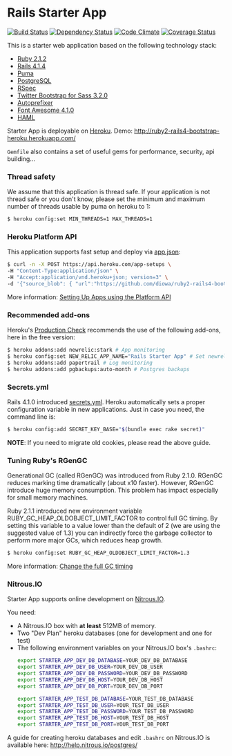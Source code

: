 # Rails Starter App
[![Build Status](https://travis-ci.org/diowa/ruby2-rails4-bootstrap-heroku.png?branch=master)](https://travis-ci.org/diowa/ruby2-rails4-bootstrap-heroku) [![Dependency Status](https://gemnasium.com/diowa/ruby2-rails4-bootstrap-heroku.png)](https://gemnasium.com/diowa/ruby2-rails4-bootstrap-heroku) [![Code Climate](https://codeclimate.com/github/diowa/ruby2-rails4-bootstrap-heroku.png)](https://codeclimate.com/github/diowa/ruby2-rails4-bootstrap-heroku) [![Coverage Status](https://coveralls.io/repos/diowa/ruby2-rails4-bootstrap-heroku/badge.png?branch=master)](https://coveralls.io/r/diowa/ruby2-rails4-bootstrap-heroku)

This is a starter web application based on the following technology stack:

* [Ruby 2.1.2][1]
* [Rails 4.1.4][2]
* [Puma][3]
* [PostgreSQL][4]
* [RSpec][5]
* [Twitter Bootstrap for Sass 3.2.0][6]
* [Autoprefixer][7]
* [Font Awesome 4.1.0][8]
* [HAML][9]

[1]: http://www.ruby-lang.org/en/
[2]: http://rubyonrails.org/
[3]: http://puma.io/
[4]: http://www.postgresql.org/
[5]: http://rspec.info/
[6]: http://getbootstrap.com/
[7]: http://github.com/ai/autoprefixer/
[8]: http://fontawesome.io/
[9]: http://haml.info/

Starter App is deployable on [Heroku](http://www.heroku.com/). Demo: http://ruby2-rails4-bootstrap-heroku.herokuapp.com/

```Gemfile``` also contains a set of useful gems for performance, security, api building...

### Thread safety

We assume that this application is thread safe. If your application is not thread safe or you don't know, please set the minimum and maximum number of threads usable by puma on heroku to 1:

```sh
$ heroku config:set MIN_THREADS=1 MAX_THREADS=1
```

### Heroku Platform API

This application supports fast setup and deploy via [app.json](https://devcenter.heroku.com/articles/app-json-schema):

```sh
$ curl -n -X POST https://api.heroku.com/app-setups \
-H "Content-Type:application/json" \
-H "Accept:application/vnd.heroku+json; version=3" \
-d '{"source_blob": { "url":"https://github.com/diowa/ruby2-rails4-bootstrap-heroku/tarball/master/"} }'
```

More information: [Setting Up Apps using the Platform API](https://devcenter.heroku.com/articles/setting-up-apps-using-the-heroku-platform-api)

### Recommended add-ons

Heroku's [Production Check](https://blog.heroku.com/archives/2013/4/26/introducing_production_check) recommends the use of the following add-ons, here in the free version:

```sh
$ heroku addons:add newrelic:stark # App monitoring
$ heroku config:set NEW_RELIC_APP_NAME="Rails Starter App" # Set newrelic app name
$ heroku addons:add papertrail # Log monitoring
$ heroku addons:add pgbackups:auto-month # Postgres backups
```

### Secrets.yml

Rails 4.1.0 introduced [secrets.yml](http://edgeguides.rubyonrails.org/upgrading_ruby_on_rails.html#config/secrets.yml). Heroku automatically sets a proper configuration variable in new applications. Just in case you need, the command line is:

```sh
$ heroku config:add SECRET_KEY_BASE="$(bundle exec rake secret)"
```

**NOTE**: If you need to migrate old cookies, please read the above guide.

### Tuning Ruby's RGenGC

Generational GC (called RGenGC) was introduced from Ruby 2.1.0. RGenGC reduces marking time dramatically (about x10 faster). However, RGenGC introduce huge memory consumption. This problem has impact especially for small memory machines.

Ruby 2.1.1 introduced new environment variable RUBY_GC_HEAP_OLDOBJECT_LIMIT_FACTOR to control full GC timing. By setting this variable to a value lower than the default of 2 (we are using the suggested value of 1.3) you can indirectly force the garbage collector to perform more major GCs, which reduces heap growth.

```sh
$ heroku config:set RUBY_GC_HEAP_OLDOBJECT_LIMIT_FACTOR=1.3
```

More information: [Change the full GC timing](https://bugs.ruby-lang.org/issues/9607)

### Nitrous.IO

Starter App supports online development on [Nitrous.IO](http://www.nitrous.io).

You need:
* A Nitrous.IO box with **at least** 512MB of memory.
* Two "Dev Plan" heroku databases (one for development and one for test)
* The following environment variables on your Nitrous.IO box's `.bashrc`:
  ```bash
  export STARTER_APP_DEV_DB_DATABASE=YOUR_DEV_DB_DATABASE
  export STARTER_APP_DEV_DB_USER=YOUR_DEV_DB_USER
  export STARTER_APP_DEV_DB_PASSWORD=YOUR_DEV_DB_PASSWORD
  export STARTER_APP_DEV_DB_HOST=YOUR_DEV_DB_HOST
  export STARTER_APP_DEV_DB_PORT=YOUR_DEV_DB_PORT

  export STARTER_APP_TEST_DB_DATABASE=YOUR_TEST_DB_DATABASE
  export STARTER_APP_TEST_DB_USER=YOUR_TEST_DB_USER
  export STARTER_APP_TEST_DB_PASSWORD=YOUR_TEST_DB_PASSWORD
  export STARTER_APP_TEST_DB_HOST=YOUR_TEST_DB_HOST
  export STARTER_APP_TEST_DB_PORT=YOUR_TEST_DB_PORT
  ```

A guide for creating heroku databases and edit `.bashrc` on Nitrous.IO is available here: http://help.nitrous.io/postgres/
